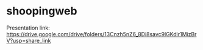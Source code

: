 # shoopingweb
Presentation link: https://drive.google.com/drive/folders/13Cnzh5nZ6_8Di8savc9lGKdir1MizBrV?usp=share_link